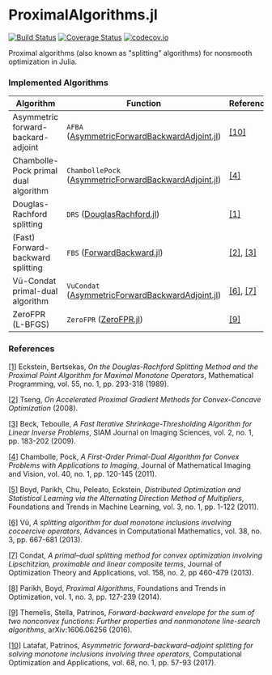 # ProximalAlgorithms.jl

[![Build Status](https://travis-ci.org/kul-forbes/ProximalAlgorithms.jl.svg?branch=master)](https://travis-ci.org/kul-forbes/ProximalAlgorithms.jl)
[![Coverage Status](https://coveralls.io/repos/kul-forbes/ProximalAlgorithms.jl/badge.svg?branch=master&service=github)](https://coveralls.io/github/kul-forbes/ProximalAlgorithms.jl?branch=master)
[![codecov.io](http://codecov.io/github/kul-forbes/ProximalAlgorithms.jl/coverage.svg?branch=master)](http://codecov.io/github/kul-forbes/ProximalAlgorithms.jl?branch=master)

Proximal algorithms (also known as "splitting" algorithms) for nonsmooth optimization in Julia.

### Implemented Algorithms

Algorithm                             | Function      | Reference
--------------------------------------|---------------|-----------
Asymmetric forward-backard-adjoint    | `AFBA` ([AsymmetricForwardBackwardAdjoint.jl](src/algorithms/AsymmetricForwardBackwardAdjoint.jl)) | [[10]][latafat_2017]
Chambolle-Pock primal dual algorithm  | `ChambollePock` ([AsymmetricForwardBackwardAdjoint.jl](src/algorithms/AsymmetricForwardBackwardAdjoint.jl)) | [[4]][chambolle_2011]
Douglas-Rachford splitting            | `DRS` ([DouglasRachford.jl](src/algorithms/DouglasRachford.jl)) | [[1]][eckstein_1989]
(Fast) Forward-backward splitting     | `FBS` ([ForwardBackward.jl](src/algorithms/ForwardBackward.jl)) | [[2]][tseng_2008], [[3]][beck_2009]
Vũ-Condat primal-dual algorithm       | `VuCondat` ([AsymmetricForwardBackwardAdjoint.jl](src/algorithms/AsymmetricForwardBackwardAdjoint.jl)) | [[6]][vu_2013], [[7]][condat_2013]
ZeroFPR (L-BFGS)                      | `ZeroFPR` ([ZeroFPR.jl](src/algorithms/ZeroFPR.jl)) | [[9]][themelis_2016]

### References

[[1]][eckstein_1989] Eckstein, Bertsekas, *On the Douglas-Rachford Splitting Method and the Proximal Point Algorithm for Maximal Monotone Operators*, Mathematical Programming, vol. 55, no. 1, pp. 293-318 (1989).

[[2]][tseng_2008] Tseng, *On Accelerated Proximal Gradient Methods for Convex-Concave Optimization* (2008).

[[3]][beck_2009] Beck, Teboulle, *A Fast Iterative Shrinkage-Thresholding Algorithm for Linear Inverse Problems*, SIAM Journal on Imaging Sciences, vol. 2, no. 1, pp. 183-202 (2009).

[[4]][chambolle_2011] Chambolle, Pock, *A First-Order Primal-Dual Algorithm for Convex Problems with Applications to Imaging*, Journal of Mathematical Imaging and Vision, vol. 40, no. 1, pp. 120-145 (2011).

[[5]][boyd_2011] Boyd, Parikh, Chu, Peleato, Eckstein, *Distributed Optimization and Statistical Learning via the Alternating Direction Method of Multipliers*, Foundations and Trends in Machine Learning, vol. 3, no. 1, pp. 1-122 (2011).

[[6]][vu_2013] Vũ, *A splitting algorithm for dual monotone inclusions involving cocoercive operators*, Advances in Computational Mathematics, vol. 38, no. 3, pp. 667-681 (2013).

[[7]][condat_2013] Condat, *A primal–dual splitting method for convex optimization involving Lipschitzian, proximable and linear composite terms*, Journal of Optimization Theory and Applications, vol. 158, no. 2, pp 460-479 (2013).

[[8]][parikh_2014] Parikh, Boyd, *Proximal Algorithms*, Foundations and Trends in Optimization, vol. 1, no. 3, pp. 127-239 (2014).

[[9]][themelis_2016] Themelis, Stella, Patrinos, *Forward-backward envelope for the sum of two nonconvex functions: Further properties and nonmonotone line-search algorithms*, arXiv:1606.06256 (2016).

[[10]][latafat_2017] Latafat, Patrinos, *Asymmetric forward–backward–adjoint splitting for solving monotone inclusions involving three operators*, Computational Optimization and Applications, vol. 68, no. 1, pp. 57-93 (2017).

[eckstein_1989]: https://link.springer.com/article/10.1007/BF01581204
[tseng_2008]: http://www.mit.edu/~dimitrib/PTseng/papers/apgm.pdf
[beck_2009]: http://epubs.siam.org/doi/abs/10.1137/080716542
[chambolle_2011]: https://link.springer.com/article/10.1007/s10851-010-0251-1
[boyd_2011]: http://www.nowpublishers.com/article/Details/MAL-016
[parikh_2014]: http://www.nowpublishers.com/article/Details/OPT-003
[themelis_2016]: https://arxiv.org/abs/1606.06256
[latafat_2017]: https://link.springer.com/article/10.1007/s10589-017-9909-6
[condat_2013]: https://link.springer.com/article/10.1007/s10957-012-0245-9
[vu_2013]: https://link.springer.com/article/10.1007/s10444-011-9254-8
